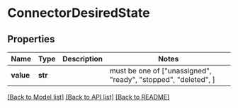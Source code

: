 # ConnectorDesiredState


## Properties
Name | Type | Description | Notes
------------ | ------------- | ------------- | -------------
**value** | **str** |  |  must be one of ["unassigned", "ready", "stopped", "deleted", ]

[[Back to Model list]](../README.md#documentation-for-models) [[Back to API list]](../README.md#documentation-for-api-endpoints) [[Back to README]](../README.md)


